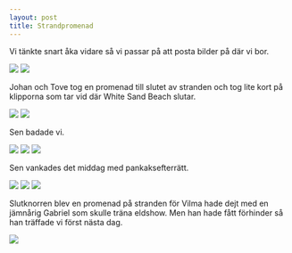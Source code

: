 ```yaml
---
layout: post
title: Strandpromenad
---
```


Vi tänkte snart åka vidare så vi passar på att posta bilder på där vi bor.

<a href="/images/2012-01-08/IMG_0341.JPG"><img src="/images/2012-01-08/thumbnails/IMG_0341.JPG" /></a>
<a href="/images/2012-01-08/IMG_0343.JPG"><img src="/images/2012-01-08/thumbnails/IMG_0343.JPG" /></a>

Johan och Tove tog en promenad till slutet av stranden och tog lite kort på klipporna som tar vid där White Sand Beach slutar.

<a href="/images/2012-01-08/IMG_0345.JPG"><img src="/images/2012-01-08/thumbnails/IMG_0345.JPG" /></a>
<a href="/images/2012-01-08/IMG_0346.JPG"><img src="/images/2012-01-08/thumbnails/IMG_0346.JPG" /></a>

Sen badade vi.

<a href="/images/2012-01-08/IMG_0351.JPG"><img src="/images/2012-01-08/thumbnails/IMG_0351.JPG" /></a>
<a href="/images/2012-01-08/IMG_0357.JPG"><img src="/images/2012-01-08/thumbnails/IMG_0357.JPG" /></a>
<a href="/images/2012-01-08/IMG_0361.JPG"><img src="/images/2012-01-08/thumbnails/IMG_0361.JPG" /></a>

Sen vankades det middag med pankaksefterrätt.

<a href="/images/2012-01-08/IMG_0369.JPG"><img src="/images/2012-01-08/thumbnails/IMG_0369.JPG" /></a>
<a href="/images/2012-01-08/IMG_0371.JPG"><img src="/images/2012-01-08/thumbnails/IMG_0371.JPG" /></a>
<a href="/images/2012-01-08/IMG_0380.JPG"><img src="/images/2012-01-08/thumbnails/IMG_0380.JPG" /></a>

Slutknorren blev en promenad på stranden för Vilma hade dejt med en jämnårig Gabriel som skulle träna eldshow. Men han hade fått förhinder så han träffade vi först nästa dag.

<a href="/images/2012-01-08/IMG_0392.JPG"><img src="/images/2012-01-08/thumbnails/IMG_0392.JPG" /></a>
